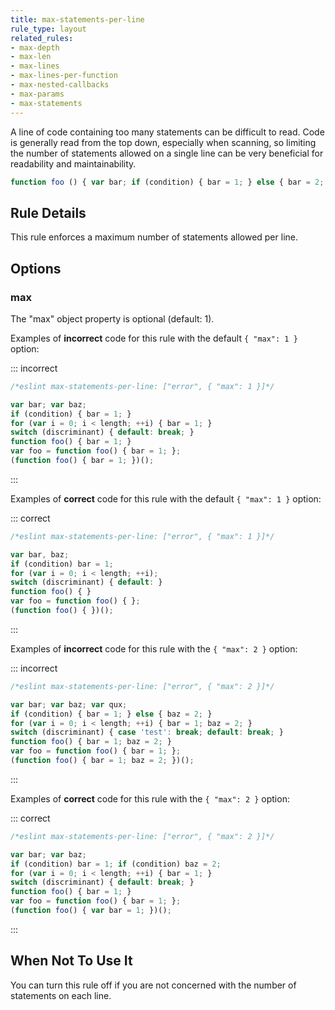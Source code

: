 ```yaml
---
title: max-statements-per-line
rule_type: layout
related_rules:
- max-depth
- max-len
- max-lines
- max-lines-per-function
- max-nested-callbacks
- max-params
- max-statements
---
```



A line of code containing too many statements can be difficult to read. Code is generally read from the top down, especially when scanning, so limiting the number of statements allowed on a single line can be very beneficial for readability and maintainability.

```js
function foo () { var bar; if (condition) { bar = 1; } else { bar = 2; } return true; } // too many statements
```

## Rule Details

This rule enforces a maximum number of statements allowed per line.

## Options

### max

The "max" object property is optional (default: 1).

Examples of **incorrect** code for this rule with the default `{ "max": 1 }` option:

::: incorrect

```js
/*eslint max-statements-per-line: ["error", { "max": 1 }]*/

var bar; var baz;
if (condition) { bar = 1; }
for (var i = 0; i < length; ++i) { bar = 1; }
switch (discriminant) { default: break; }
function foo() { bar = 1; }
var foo = function foo() { bar = 1; };
(function foo() { bar = 1; })();
```

:::

Examples of **correct** code for this rule with the default `{ "max": 1 }` option:

::: correct

```js
/*eslint max-statements-per-line: ["error", { "max": 1 }]*/

var bar, baz;
if (condition) bar = 1;
for (var i = 0; i < length; ++i);
switch (discriminant) { default: }
function foo() { }
var foo = function foo() { };
(function foo() { })();
```

:::

Examples of **incorrect** code for this rule with the `{ "max": 2 }` option:

::: incorrect

```js
/*eslint max-statements-per-line: ["error", { "max": 2 }]*/

var bar; var baz; var qux;
if (condition) { bar = 1; } else { baz = 2; }
for (var i = 0; i < length; ++i) { bar = 1; baz = 2; }
switch (discriminant) { case 'test': break; default: break; }
function foo() { bar = 1; baz = 2; }
var foo = function foo() { bar = 1; };
(function foo() { bar = 1; baz = 2; })();
```

:::

Examples of **correct** code for this rule with the `{ "max": 2 }` option:

::: correct

```js
/*eslint max-statements-per-line: ["error", { "max": 2 }]*/

var bar; var baz;
if (condition) bar = 1; if (condition) baz = 2;
for (var i = 0; i < length; ++i) { bar = 1; }
switch (discriminant) { default: break; }
function foo() { bar = 1; }
var foo = function foo() { bar = 1; };
(function foo() { var bar = 1; })();
```

:::

## When Not To Use It

You can turn this rule off if you are not concerned with the number of statements on each line.
